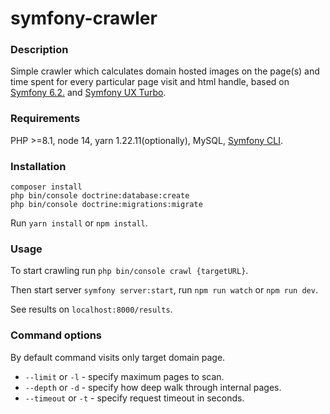 # symfony-crawler
### Description
Simple crawler which calculates domain hosted images on the page(s) and time spent for every particular page visit and html handle, based on [Symfony 6.2.](https://symfony.com/) and [Symfony UX Turbo](https://symfony.com/bundles/ux-turbo/current/index.html).

### Requirements
PHP >=8.1, node 14, yarn 1.22.11(optionally), MySQL, [Symfony CLI](https://symfony.com/download).

### Installation
```
composer install
php bin/console doctrine:database:create
php bin/console doctrine:migrations:migrate
```
Run `yarn install` or `npm install`.

### Usage
To start crawling run `php bin/console crawl {targetURL}`.

Then start server `symfony server:start`, run `npm run watch` or `npm run dev`.

See results on `localhost:8000/results`.

### Command options
By default command visits only target domain page.

+ `--limit` or `-l` - specify maximum pages to scan.
+ `--depth` or `-d` - specify how deep walk through internal pages.
+ `--timeout` or `-t` - specify request timeout in seconds.
